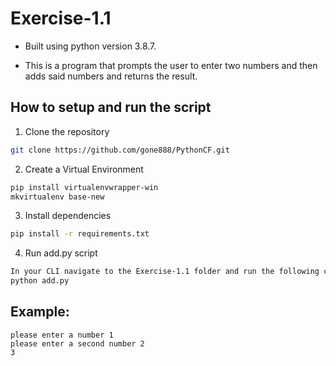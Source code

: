 # Exercise-1.1

- Built using python version 3.8.7.

- This is a program that prompts the user to enter two numbers and then adds said numbers and returns the result.

## How to setup and run the script

1. Clone the repository

```bash
git clone https://github.com/gone888/PythonCF.git
```

2. Create a Virtual Environment

```bash
pip install virtualenvwrapper-win
mkvirtualenv base-new
```

3. Install dependencies

```bash
pip install -r requirements.txt
```

4. Run add.py script

```bash
In your CLI navigate to the Exercise-1.1 folder and run the following command:
python add.py
```

## Example:

```
please enter a number 1
please enter a second number 2
3
```
